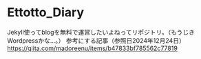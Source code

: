 # Ettotto_Diary
Jekyll使ってblogを無料で運営したいよねってリポジトリ。（もうじきWordpressかな...。）
参考にする記事（参照日2024年12月24日）
https://qiita.com/madoreenu/items/b47833bf785562c77819

